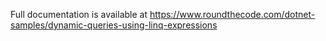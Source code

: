 Full documentation is available at https://www.roundthecode.com/dotnet-samples/dynamic-queries-using-linq-expressions
